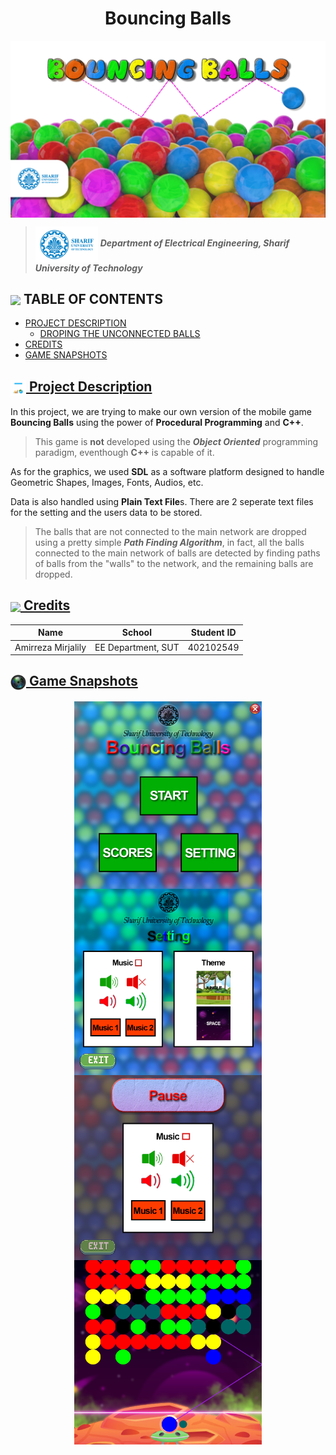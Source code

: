 <h1 align = "center"> Bouncing Balls </h1>
<img src = "Images/BouncingBalls Banner.jpg" align = "center" width  = "1000">

> <img src = "Images/Sharif Banner.png" width = "100" align = "center"> ***Department of Electrical Engineering, Sharif University of Technology***

<h2 align="left"> <img src = "https://www.freeiconspng.com/thumbs/tasks-icon/tasks-icon-9.png" width = 25 align = "center"> TABLE OF CONTENTS </h2>

- [PROJECT DESCRIPTION](#project-description)
    - [DROPING THE UNCONNECTED BALLS](#ghosts-movement)
- [CREDITS](#credits)
- [GAME SNAPSHOTS](#game-snapshots)


<a href="#project-description">
<h2> <img src = "Images/Project Description.png" width = "25" align = "center"> Project Description </h2>
</a>

In this project, we are trying to make our own version of the mobile game **Bouncing Balls** using the power of **Procedural Programming** and **C++**.

> This game is **not** developed using the ***Object Oriented*** programming paradigm, eventhough **C++** is capable of it.

As for the graphics, we used **SDL** as a software platform designed to handle Geometric Shapes, Images, Fonts, Audios, etc.

Data is also handled using **Plain Text File**s. There are 2 seperate text files for the setting and the users data to be stored.

<a src = '#ghosts-movement'>  </a>

> The balls that are not connected to the main network are dropped using a pretty simple ***Path Finding Algorithm***, in fact, all the balls connected to the main network of balls are detected by finding paths of balls from the "walls" to the network, and the remaining balls are dropped.

<a href="#credits">
<h2> <img src = "https://www.freepnglogos.com/uploads/star-png/star-alt-icon-small-flat-iconset-paomedia-13.png" width = "25" align = "center"> Credits</h2>
</a>

| Name | School | Student ID |
| --- | --- | --- |
| Amirreza Mirjalily | EE Department, SUT | 402102549 |

<a href="#game-snapshots">
<h2> <img src = "Images/CameraLogo.png" width = "25" align = "center">  Game Snapshots</h2>
</a>

<p align="center">

<img src = "Images/Screenshots/1x.png" width  = "300" align = "center">
<img src = "Images/Screenshots/2x.png" width  = "300" align = "center">
<img src = "Images/Screenshots/4x.png" width  = "300" align = "center">
<img src = "Images/Screenshots/5x.png" width  = "300" align = "center">

</p>